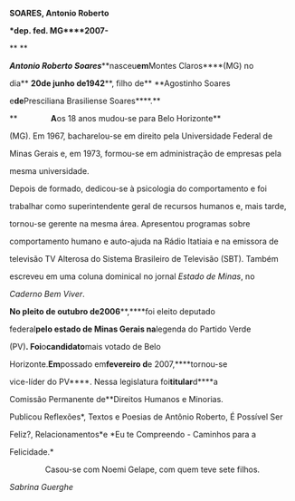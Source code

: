 **SOARES, Antonio Roberto**



**\*dep. fed. MG****2007-**



** **



***Antonio Roberto Soares*****nasceu****em****Montes Claros****(MG) no

dia** **20****de junho de****1942****, filho de** **Agostinho Soares

e****de****Presciliana Brasiliense Soares****.**



**               ****A****os 18 anos mudou-se para Belo Horizonte**

(MG). Em 1967, bacharelou-se em direito pela Universidade Federal de

Minas Gerais e, em 1973, formou-se em administração de empresas pela

mesma universidade.



Depois de formado, dedicou-se à psicologia do comportamento e foi

trabalhar como superintendente geral de recursos humanos e, mais tarde,

tornou-se gerente na mesma área. Apresentou programas sobre

comportamento humano e auto-ajuda na Rádio Itatiaia e na emissora de

televisão TV Alterosa do Sistema Brasileiro de Televisão (SBT). Também

escreveu em uma coluna dominical no jornal *Estado de Minas*, no

*Caderno Bem Viver*.



**No pleito de outubro de****200****6****,****foi eleito deputado

federal****pelo estado de Minas Gerais na****legenda do Partido Verde

(PV)****. Foi****o****candidato****mais votado de Belo

Horizonte.****Em****possado em****fevereiro d****e 2007,****tornou-se

vice-líder do PV****. Nessa legislatura foi****titular****d****a

Comissão Permanente de**Direitos Humanos e Minorias.



Publicou Reflexões*, Textos e Poesias de Antônio Roberto, É Possível Ser

Feliz?, Relacionamentos*e *Eu te Compreendo - Caminhos para a

Felicidade.*



                Casou-se com Noemi Gelape, com quem teve sete filhos.



*Sabrina Guerghe*



 



